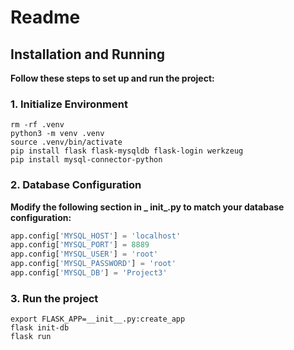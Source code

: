 # Readme



## **Installation and Running**

**Follow these steps to set up and run the project:**

### **1. Initialize Environment**

```
rm -rf .venv
python3 -m venv .venv
source .venv/bin/activate
pip install flask flask-mysqldb flask-login werkzeug
pip install mysql-connector-python
```

### **2. Database Configuration**

**Modify the following section in _ init_.py to match your database configuration:**

```python
app.config['MYSQL_HOST'] = 'localhost'
app.config['MYSQL_PORT'] = 8889
app.config['MYSQL_USER'] = 'root'
app.config['MYSQL_PASSWORD'] = 'root'
app.config['MYSQL_DB'] = 'Project3'
```

### **3. Run the project**

```
export FLASK_APP=__init__.py:create_app
flask init-db
flask run
```
